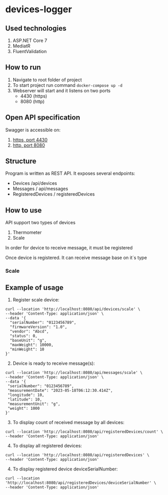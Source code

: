 # devices-logger

## Used technologies
1. ASP.NET Core 7
2. MediatR
3. FluentValidation

## How to run
1. Navigate to root folder of project
2. To start project run command ```docker-compose up -d```
3. Webserver will start and it listens on two ports
    - 4430 (https)
    - 8080 (http)

## Open API specification
Swagger is accessible on:

1. [https, port 4430](https://localhost:4430/swagger)
2. [http, port 8080](http://localhost:8080/swagger)

## Structure
Program is written as REST API. It exposes several endpoints:

- Devices /api/devices
- Messages / api/messages
- RegisteredDevices / registeredDevices

## How to use
API support two types of devices 
1. Thermometer
2. Scale

In order for device to receive message, it must be registered

Once device is registered. It can receive message base on it´s type

### Scale


## Example of usage
1. Register scale device:
```
curl --location 'http://localhost:8080/api/devices/scale' \
--header 'Content-Type: application/json' \
--data '{
  "serialNumber": "0123456789",
  "firmwareVersion": "1.0",
  "vendor": "Abcd",
  "status": 0,
  "baseUnit": "g",
  "maxWeight": 10000,
  "minWeight": 10
}'
```

2. Device is ready to receive message(s):
 ```
 curl --location 'http://localhost:8080/api/messages/scale' \
--header 'Content-Type: application/json' \
--data '{
  "serialNumber": "0123456789",
  "measurementDate": "2023-05-18T06:12:30.414Z",
  "longitude": 10,
  "latitude": 10,
  "measurementUnit": "g",
  "weight": 1000
}'
```

3. To display count of received message by all devices:
 ```
 curl --location 'http://localhost:8080/api/registeredDevices/count' \
--header 'Content-Type: application/json'
 ```

4. To display all registered devices:
 ```
 curl --location 'http://localhost:8080/api/registeredDevices' \
--header 'Content-Type: application/json'
 ```

 4. To display registered device deviceSerialNumber:
 ```
 curl --location 'http://localhost:8080/api/registeredDevices/deviceSerialNumber' \
--header 'Content-Type: application/json'
 ```